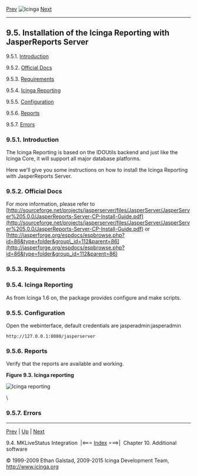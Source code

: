 [Prev](int-mklivestatus.md) ![Icinga](../images/logofullsize.png "Icinga") [Next](ch10.md)

* * * * *

9.5. Installation of the Icinga Reporting with JasperReports Server
-------------------------------------------------------------------

9.5.1. [Introduction](reporting.md#introduction)

9.5.2. [Official Docs](reporting.md#officialdocs)

9.5.3. [Requirements](reporting.md#requirements)

9.5.4. [Icinga Reporting](reporting.md#icingareporting)

9.5.5. [Configuration](reporting.md#configuration)

9.5.6. [Reports](reporting.md#reports)

9.5.7. [Errors](reporting.md#errors)

### 9.5.1. Introduction

The Icinga Reporting is based on the IDOUtils backend and just like the
Icinga Core, it will support all major database platforms.

Here we'll give you some instructions on how to install the Icinga
Reporting with JasperReports Server.

### 9.5.2. Official Docs

For more information, please refer to
[http://sourceforge.net/projects/jasperserver/files/JasperServer/JasperServer%205.0.0/JasperReports-Server-CP-Install-Guide.pdf](http://sourceforge.net/projects/jasperserver/files/JasperServer/JasperServer%205.0.0/JasperReports-Server-CP-Install-Guide.pdf)
or
[http://jasperforge.org/espdocs/espbrowse.php?id=86&type=folder&group\_id=112&parent=86](http://jasperforge.org/espdocs/espbrowse.php?id=86&type=folder&group_id=112&parent=86)

### 9.5.3. Requirements






































### 9.5.4. Icinga Reporting

As from Icinga 1.6 on, the package provides configure and make scripts.























### 9.5.5. Configuration

Open the webinterface, default credentials are jasperadmin:jasperadmin

`http://127.0.0.1:8080/jasperserver`












### 9.5.6. Reports

Verify that the reports are available and working.

**Figure 9.3. Icinga reporting**

![Icinga reporting](../images/icinga-reporting-overview_1.8.png)

\

### 9.5.7. Errors









* * * * *

[Prev](int-mklivestatus.md) | [Up](ch09.md) | [Next](ch10.md)

9.4. MKLiveStatus Integration  |<=== [Index](index.md) ===>|  Chapter 10. Additional software

© 1999-2009 Ethan Galstad, 2009-2015 Icinga Development Team,
http://www.icinga.org
